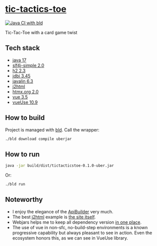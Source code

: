 # [tic-tactics-toe][repo]

[![Java CI with bld](https://github.com/sombriks/tic-tactics-toe/actions/workflows/bld.yml/badge.svg)](https://github.com/sombriks/tic-tactics-toe/actions/workflows/bld.yml)

Tic-Tac-Toe with a card game twist

## Tech stack

- [java 17][java]
- [slf4j-simple 2.0][slf4j]
- [h2 2.3][h2]
- [jdbi 3.45][jdbi]
- [javalin 6.3][javalin]
- [j2html][j2html]
- [htmx.org 2.0][htmx]
- [vue 3.5][vue]
- [vueUse 10.9][vueuse]

## How to build

Project is managed with [bld][bld]. Call the wrapper:

```bash
./bld download compile uberjar
```

## How to run

```bash
java -jar build/dist/tictacticstoe-0.1.0-uber.jar
```

Or:

```bash
./bld run
```

## Noteworthy

- I enjoy the elegance of the [ApiBuilder][handler-group] very much.
- The best [j2html][j2html] example is [the site itself][views].
- Webjars helps me to keep all dependency version [in one place][project].
- The use of vue in non-sfc, no-build-step environments is a known progressive
  capability but always pleasant to see in action. Even the ecosystem honors
  this, as we can see in VueUse library.
  

[repo]: https://github.com/sombriks/tic-tactics-toe
[java]: https://dev.java
[slf4j]: https://slf4j.org
[h2]: https://h2database.com/html/main.html
[jdbi]: https://jdbi.org
[javalin]: https://javalin.io
[j2html]: https://j2html.com
[htmx]: https://htmx.org
[vue]: https://vuejs.org
[vueuse]: https://vueuse.org/
[bld]: https://rife2.com/bld
[handler-group]: https://javalin.io/documentation#handler-groups
[views]: https://github.com/tipsy/j2html/blob/master/j2html-website/src/main/java/app/views/MainView.java
[project]: src/bld/java/io/sombriks/TictacticstoeBuild.java
